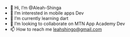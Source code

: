 - 👋 Hi, I’m @Aleah-Shinga
- 👀 I’m interested in mobile apps Dev
- 🌱 I’m currently learning dart
- 💞️ I’m looking to collaborate on MTN App Academy Dev
- 📫 How to reach me leahshingo@gmail.com

<!---
Aleah-Shinga/Aleah-Shinga is a ✨ special ✨ repository because its `README.md` (this file) appears on your GitHub profile.
You can click the Preview link to take a look at your changes.
--->
